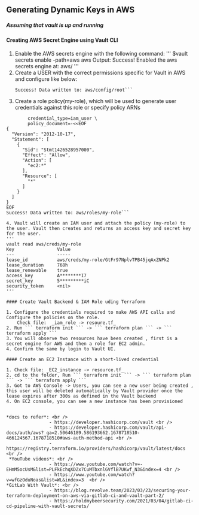 ## Generating Dynamic Keys in AWS

##### Assuming that vault is up and running

#### Creating AWS Secret Engine using Vault CLI

1. Enable the AWS secrets engine with the following command:
'''
   $vault secrets enable -path=aws aws
   Output: Success! Enabled the aws secrets engine at: aws/
'''
2. Create a USER with the correct permissions specific for Vault in AWS and configure like below:
    ```vault write aws/config/root access_key=<access-key> secret_key=<secret-key> region=<region>
   Success! Data written to: aws/config/root```

4. Create a role policy(my-role), which will be used to generate user credentials against this role or specify policy ARNs 
```vault write aws/roles/my-role \
        credential_type=iam_user \
        policy_document=-<<EOF
{
  "Version": "2012-10-17",
  "Statement": [
    {
      "Sid": "Stmt1426528957000",
      "Effect": "Allow",
      "Action": [
        "ec2:*"
      ],
      "Resource": [
        "*"
      ]
    }
  ]
}
EOF
Success! Data written to: aws/roles/my-role```

4. Vault will create an IAM user and attach the policy (my-role) to the user. Vault then creates and returns an access key and secret key for the user.
'''
vault read aws/creds/my-role
Key                Value
---                -----
lease_id           aws/creds/my-role/GtFr97NplvTPB45jqAxZNPk2
lease_duration     768h
lease_renewable    true
access_key         A********I7
secret_key         5*********iC
security_token     <nil>
'''

#### Create Vault Backend & IAM Role uding Terraform

1. Configure the credentials required to make AWS API calls and Configure the policies on the role. 
    Check file:  _iam_role -> resoure.tf_
2. Run ``` terraform init ``` -> ``` terraform plan ``` -> ``` terraform apply ```
3. You will observe two resources have been created , first is a secret engine for AWS and then a role for EC2 admin.
4. Confirm the same by login to Vault UI.

#### Create an EC2 Instance with a short-lived credential

1. Check file: _EC2_instance -> resource.tf_
2. cd to the folder, Run ``` terraform init ``` -> ``` terraform plan ``` -> ``` terraform apply ```
3. Got to AWS Console -> Users, you can see a new user being created , this user will be deleted automatically by Vault provider once the lease expires after 300s as defined in the Vault backend
4. On EC2 console, you can see a new instance has been provisioned 


*docs to refer*: <br /> 
                - https://developer.hashicorp.com/vault <br />
                - https://developer.hashicorp.com/vault/api-docs/auth/aws?_ga=2.50646189.586193662.1678718510-466124567.1678718510#aws-auth-method-api <br />
                - https://registry.terraform.io/providers/hashicorp/vault/latest/docs <br />
 *YouTube videos*: <br /> 
                - https://www.youtube.com/watch?v=-EHmM5ocUsM&list=PLFkEchqXDZx7CuMTbxnlGVflB7UKwf_N3&index=4 <br />
                - https://www.youtube.com/watch?v=wfGzOduNoas&list=WL&index=3  <br />
*GitLab With Vault*: <br />
                - https://blog.revolve.team/2023/03/23/securing-your-terraform-deployment-on-aws-via-gitlab-ci-and-vault-part-2/
                - https://holdmybeersecurity.com/2021/03/04/gitlab-ci-cd-pipeline-with-vault-secrets/
